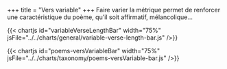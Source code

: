 +++
title = "Vers variable"
+++
Faire varier la métrique permet de renforcer une caractéristique du poème, qu'il soit affirmatif, mélancolique...

{{< chartjs id="variableVerseLengthBar" width="75%" jsFile="../../charts/general/variable-verse-length-bar.js" />}}

{{< chartjs id="poems-versVariableBar" width="75%" jsFile="../../charts/taxonomy/poems-versVariable-bar.js" />}}